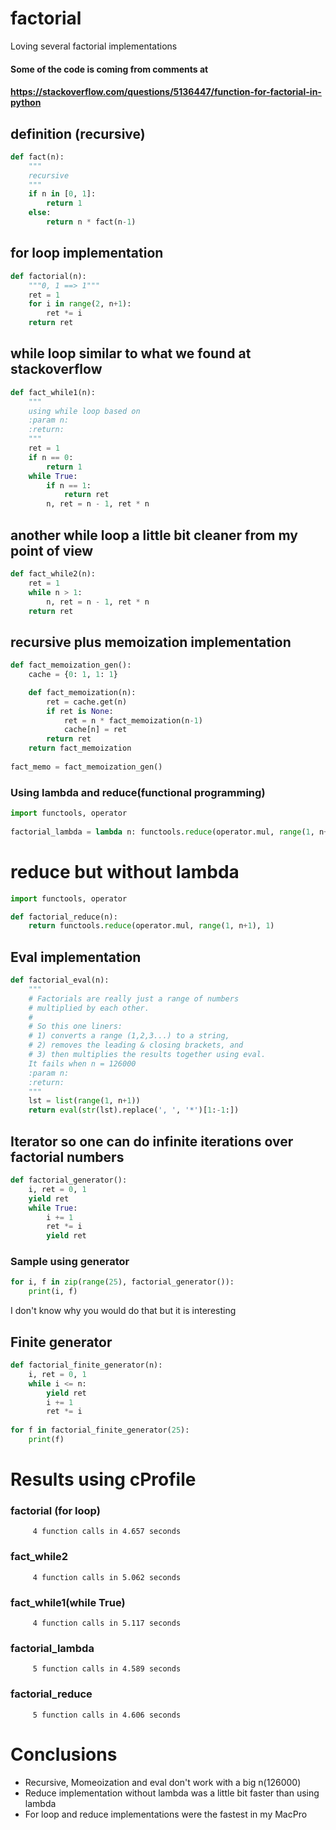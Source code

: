 # factorial
Loving several factorial implementations

#### Some of the code is coming from comments at
####  https://stackoverflow.com/questions/5136447/function-for-factorial-in-python

## definition (recursive)

```python
def fact(n):
    """
    recursive
    """
    if n in [0, 1]:
        return 1
    else:
        return n * fact(n-1)
```

## for loop implementation
```python        
def factorial(n):
    """0, 1 ==> 1"""
    ret = 1
    for i in range(2, n+1):
        ret *= i
    return ret
```

## while loop similar to what we found at stackoverflow
```python  
def fact_while1(n):
    """
    using while loop based on
    :param n:
    :return:
    """
    ret = 1
    if n == 0:
        return 1
    while True:
        if n == 1:
            return ret
        n, ret = n - 1, ret * n

```

## another while loop a little bit cleaner from my point of view
```python  
def fact_while2(n):
    ret = 1
    while n > 1:
        n, ret = n - 1, ret * n
    return ret
```

## recursive plus memoization implementation
```python  
def fact_memoization_gen():
    cache = {0: 1, 1: 1}

    def fact_memoization(n):
        ret = cache.get(n)
        if ret is None:
            ret = n * fact_memoization(n-1)
            cache[n] = ret
        return ret
    return fact_memoization
    
fact_memo = fact_memoization_gen()
```

### Using lambda and reduce(functional programming)

```python
import functools, operator
 
factorial_lambda = lambda n: functools.reduce(operator.mul, range(1, n+1), 1)
```

# reduce but without lambda
```python
import functools, operator

def factorial_reduce(n):
    return functools.reduce(operator.mul, range(1, n+1), 1)
```





## Eval implementation

```python  
def factorial_eval(n):
    """
    # Factorials are really just a range of numbers
    # multiplied by each other.
    #
    # So this one liners:
    # 1) converts a range (1,2,3...) to a string,
    # 2) removes the leading & closing brackets, and
    # 3) then multiplies the results together using eval.
    It fails when n = 126000
    :param n:
    :return:
    """
    lst = list(range(1, n+1))
    return eval(str(lst).replace(', ', '*')[1:-1:])

```

## Iterator so one can do infinite iterations over factorial numbers
```python  
def factorial_generator():
    i, ret = 0, 1
    yield ret
    while True:
        i += 1
        ret *= i
        yield ret

```

### Sample using generator
```python
for i, f in zip(range(25), factorial_generator()):
    print(i, f)
```

I don't know why you would do that but it is interesting

## Finite generator

```python
def factorial_finite_generator(n):
    i, ret = 0, 1
    while i <= n:
        yield ret
        i += 1
        ret *= i
        
for f in factorial_finite_generator(25):
    print(f)
```

# Results using cProfile
### factorial (for loop)
         4 function calls in 4.657 seconds

### fact_while2
         4 function calls in 5.062 seconds


### fact_while1(while True)
         4 function calls in 5.117 seconds

### factorial_lambda
         5 function calls in 4.589 seconds


### factorial_reduce
         5 function calls in 4.606 seconds


# Conclusions

* Recursive, Momeoization and eval don't work with a big n(126000) 
* Reduce implementation without lambda was a little bit faster than using lambda
* For loop and reduce implementations were the fastest in my MacPro



